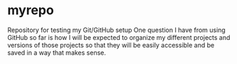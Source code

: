 # myrepo
Repository for testing my Git/GitHub setup
One question I have from using GitHub so far is how I will be expected to 
organize my different projects and versions of those  projects so that they
will be easily accessible and be saved in a way that makes sense.
